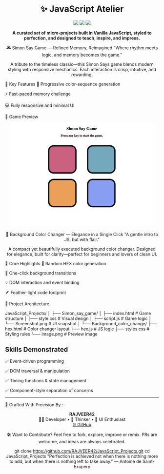 <h1 align="center">✨ JavaScript Atelier</h1> <p align="center"> <img src="https://img.shields.io/badge/JavaScript-Projects-000000?style=flat&logo=javascript&logoColor=F7DF1E"> <img src="https://img.shields.io/github/last-commit/RAJVEER42/JavaScript_Projects?style=flat&color=blueviolet"> <img src="https://img.shields.io/github/languages/count/RAJVEER42/JavaScript_Projects?style=flat&color=teal"> </p> <p align="center"> <b>A curated set of micro-projects built in Vanilla JavaScript, styled to perfection, and designed to teach, inspire, and impress.</b> </p>
<div align="center">🎮 Simon Say Game — Refined Memory, Reimagined
"Where rhythm meets logic, and memory becomes the game."

A tribute to the timeless classic—this Simon Says game blends modern styling with responsive mechanics. Each interaction is crisp, intuitive, and rewarding.
</div>

🧩 Key Features
🎯 Progressive color-sequence generation

⚡ Fast-paced memory challenge

💻 Fully responsive and minimal UI

📸 Game Preview
<p align="center"> <img src="./Simon_say_game/Screenshot.png" alt="Simon Game Screenshot" width="480" style="border-radius:12px;"> </p>
<div align="center"> 🌈 Background Color Changer — Elegance in a Single Click
"A gentle intro to JS, but with flair."

A compact yet beautifully executed background color changer. Designed for elegance, built for clarity—perfect for beginners and lovers of clean UI.
</div>

🎨 Core Highlights
🎲 Random HEX color generation

🎯 One-click background transitions

💡 DOM interaction and event binding

🪶 Feather-light code footprint

🧾 Project Architecture

JavaScript_Projects/
│
├── Simon_say_game/
│   ├── index.html         # Game structure
│   ├── style.css          # Visual design
│   ├── script.js          # Game logic
│   └── Screenshot.png     # UI snapshot
│
└── Background_color_change/
    ├── hex.html           # Color changer layout
    ├── hex.js             # JS logic
    ├── styles.css         # Styling rules
    └── image.png          # Preview image

 ## Skills Demonstrated

✅ Event-driven programming

✅ DOM traversal & manipulation

✅ Timing functions & state management

✅ Component-style separation of concerns

---

👑 Crafted With Precision By :- 
<p align="center"> <strong>RAJVEER42</strong><br> 🧑‍💻 Developer • 🧠 Thinker • 🎨 UI Enthusiast<br> <a href="https://github.com/RAJVEER42" target="_blank">🌐 GitHub</a> </p>
<div align="center">🛠 Want to Contribute?
Feel free to fork, explore, improve or remix. PRs are welcome, and ideas are always celebrated.

git clone https://github.com/RAJVEER42/JavaScript_Projects.git
cd JavaScript_Projects
"Perfection is achieved not when there is nothing more to add, but when there is nothing left to take away."
— Antoine de Saint-Exupéry
</div>

